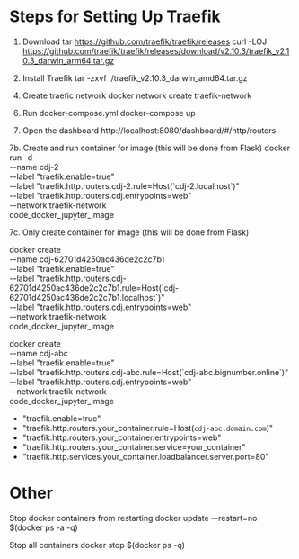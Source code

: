 # Steps for Setting Up Traefik

1. Download tar
https://github.com/traefik/traefik/releases
curl -LOJ https://github.com/traefik/traefik/releases/download/v2.10.3/traefik_v2.10.3_darwin_arm64.tar.gz


2. Install Traefik
tar -zxvf ./traefik_v2.10.3_darwin_amd64.tar.gz


<!-- 3. Run traefic.yml
docker run -d -p 8080:8080 -p 80:80 \
    -v $PWD/traefik.yml:/etc/traefik/traefik.yml traefik:v2.10 -->

4. Create traefic network
docker network create traefik-network

<!-- 5. Run traefik (dashboard)
./traefik --configFile=traefik.toml -->

6. Run docker-compose.yml
docker-compose up

7. Open the dashboard
http://localhost:8080/dashboard/#/http/routers

7b. Create and run container for image (this will be done from Flask)
docker run -d \
  --name cdj-2 \
  --label "traefik.enable=true" \
  --label "traefik.http.routers.cdj-2.rule=Host(\`cdj-2.localhost\`)" \
  --label "traefik.http.routers.cdj.entrypoints=web" \
  --network traefik-network \
  code_docker_jupyter_image

7c. Only create container for image (this will be done from Flask)

docker create \
  --name cdj-62701d4250ac436de2c2c7b1 \
  --label "traefik.enable=true" \
  --label "traefik.http.routers.cdj-62701d4250ac436de2c2c7b1.rule=Host(\`cdj-62701d4250ac436de2c2c7b1.localhost\`)" \
  --label "traefik.http.routers.cdj.entrypoints=web" \
  --network traefik-network \
  code_docker_jupyter_image


docker create \
  --name cdj-abc \
  --label "traefik.enable=true" \
  --label "traefik.http.routers.cdj-abc.rule=Host(\`cdj-abc.bignumber.online\`)" \
  --label "traefik.http.routers.cdj.entrypoints=web" \
  --network traefik-network \
  code_docker_jupyter_image


  - "traefik.enable=true"
  - "traefik.http.routers.your_container.rule=Host(`cdj-abc.domain.com`)"
  - "traefik.http.routers.your_container.entrypoints=web" 
  - "traefik.http.routers.your_container.service=your_container"
  - "traefik.http.services.your_container.loadbalancer.server.port=80"

# Other

Stop docker containers from restarting
docker update --restart=no $(docker ps -a -q)
  

Stop all containers
docker stop $(docker ps -q)




